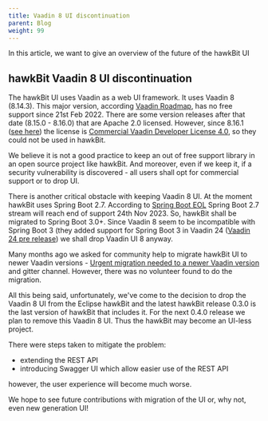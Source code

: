 ```yaml
---
title: Vaadin 8 UI discontinuation
parent: Blog
weight: 99
---
```


In this article, we want to give an overview of the future of the hawkBit UI

## hawkBit Vaadin 8 UI discontinuation

The hawkBit UI uses Vaadin as a web UI framework. It uses Vaadin 8 (8.14.3). This major version, according [Vaadin Roadmap](https://vaadin.com/roadmap), has no free support since 21st Feb 2022. There are some version releases after that date (8.15.0 - 8.16.0) that are Apache 2.0 licensed. However, since 8.16.1 ([see here](https://mvnrepository.com/artifact/com.vaadin/vaadin-server)) the license is [Commercial Vaadin Developer License 4.0](https://vaadin.com/license/cvdl-4.0), so they could not be used in hawkBit.

We believe it is not a good practice to keep an out of free support library in an open source project like hawkBit. And moreover, even if we keep it, if a security vulnerability is discovered - all users shall opt for commercial support or to drop UI.

There is another critical obstacle with keeping Vaadin 8 UI. At the moment hawkBit uses Spring Boot 2.7. According to [Spring Boot EOL](https://endoflife.date/spring-boot) Spring Boot 2.7 stream will reach end of support 24th Nov 2023. So, hawkBit shall be migrated to Spring Boot 3.0+. Since Vaadin 8 seem to be incompatible with Spring Boot 3 (they added support for Spring Boot 3 in Vaadin 24 ([Vaadin 24 pre release](https://vaadin.com/blog/vaadin-24-pre-release-available-for-spring-boot-3.0)) we shall drop Vaadin UI 8 anyway.

Many months ago we asked for community help to migrate hawkBit UI to newer Vaadin versions - [Urgent migration needed to a newer Vaadin version
](https://github.com/eclipse/hawkbit/issues/1376) and gitter channel. However, there was no volunteer found to do the migration.

All this being said, unfortunately, we've come to the decision to drop the Vaadin 8 UI from the Eclipse hawkBit and the latest hawkBit release 0.3.0 is the last version of hawkBit that includes it. For the next 0.4.0 release we plan to remove this Vaadin 8 UI. Thus the hawkBit may become an UI-less project.

There were steps taken to mitigate the problem: 
* extending the REST API
* introducing Swagger UI which allow easier use of the REST API

however, the user experience will become much worse.

We hope to see future contributions with migration of the UI or, why not, even new generation UI! 

